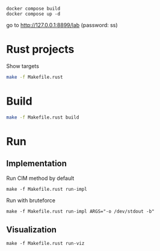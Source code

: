 ```
docker compose build
docker compose up -d
```

go to http://127.0.0.1:8899/lab (password: ss)



# Rust projects

Show targets

```bash
make -f Makefile.rust
```

# Build

```bash
make -f Makefile.rust build
```

# Run

## Implementation

Run CIM method by default

```
make -f Makefile.rust run-impl
```

Run with bruteforce

```
make -f Makefile.rust run-impl ARGS="-o /dev/stdout -b"
```

## Visualization

```
make -f Makefile.rust run-viz
```
